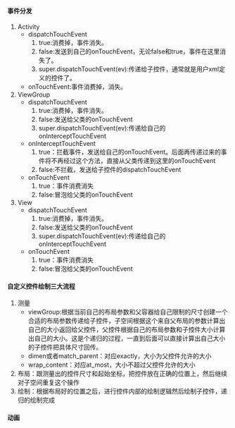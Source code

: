 #### 事件分发
1. Activity
    * dispatchTouchEvent
        1. true:消费掉，事件消失。
        2. false:发送到自己的onTouchEvent，无论false和true，事件在这里消失了。
        3. super.dispatchTouchEvent(ev):传递给子控件，通常就是用户xml定义的控件了。
    * onTouchEvent:事件消费掉，消失。
2. ViewGroup
    * dispatchTouchEvent
        1. true:消费掉，事件消失。
        2. false:发送给父类的onTouchEvent
        3. super.dispatchTouchEvent(ev):传递给自己的onInterceptTouchEvent
    * onInterceptTouchEvent
        1. true：拦截事件，发送给自己的onTouchEvent。后面再传递过来的事件将不再经过这个方法，直接从父类传递到这里的onTouchEvent
        2. false:不拦截，发送给子控件的dispatchTouchEvent
    * onTouchEvent
        1. true：事件消费消失
        2. false:冒泡给父类的onTouchEvent
3. View
    * dispatchTouchEvent
        1. true:消费掉，事件消失。
        2. false:发送给父类的onTouchEvent
        3. super.dispatchTouchEvent(ev):传递给自己的onInterceptTouchEvent
    * onTouchEvent
        1. true：事件消费消失
        2. false:冒泡给父类的onTouchEvent

#### 自定义控件绘制三大流程
1. 测量
    * viewGroup:根据当前自己的布局参数和父容器给自己限制的尺寸创建一个合适的布局参数传递给子控件，子空间根据这个来自父布局的参数计算出自己的大小返回给父控件，父控件根据自己的布局参数和子控件大小计算出自己的大小。这是个递归的过程，一直到后面可以直接计算出自己大小的子控件把具体尺寸回传。
    * dimen或者match_parent：对应exactly，大小为父控件允许的大小
    * wrap_content：对应at_most，大小不超过父控件允许的大小
2. 布局：跟测量出的控件尺寸和起始坐标，把控件放在正确的位置上，然后继续对子空间重复这个操作
3. 绘制：根据布局好的位置之后，进行控件内部的绘制逻辑然后绘制子控件，递归的绘制完成

#### 动画
